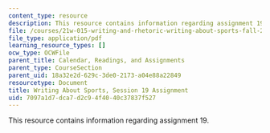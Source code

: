 ```yaml
---
content_type: resource
description: This resource contains information regarding assignment 19.
file: /courses/21w-015-writing-and-rhetoric-writing-about-sports-fall-2013/7097a1d7dca7d2c94f4040c37837f527_MIT21W_015F13_Assignment19.pdf
file_type: application/pdf
learning_resource_types: []
ocw_type: OCWFile
parent_title: Calendar, Readings, and Assignments
parent_type: CourseSection
parent_uid: 18a32e2d-629c-3de0-2173-a04e88a22849
resourcetype: Document
title: Writing About Sports, Session 19 Assignment
uid: 7097a1d7-dca7-d2c9-4f40-40c37837f527
---
```

This resource contains information regarding assignment 19.

